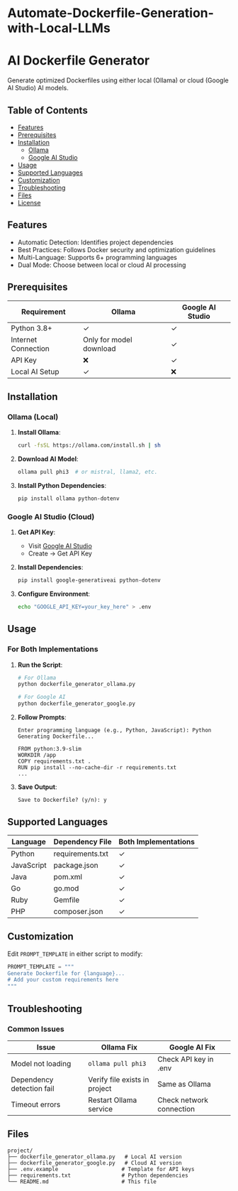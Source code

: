 # Automate-Dockerfile-Generation-with-Local-LLMs


# AI Dockerfile Generator



Generate optimized Dockerfiles using either local (Ollama) or cloud (Google AI Studio) AI models.

## Table of Contents
- [Features](#features)
- [Prerequisites](#prerequisites)
- [Installation](#installation)
  - [Ollama](#ollama-local)
  - [Google AI Studio](#google-ai-studio-cloud)
- [Usage](#usage)
- [Supported Languages](#supported-languages)
- [Customization](#customization)
- [Troubleshooting](#troubleshooting)
- [Files](#files)
- [License](#license)

## Features

- Automatic Detection: Identifies project dependencies
- Best Practices: Follows Docker security and optimization guidelines
- Multi-Language: Supports 6+ programming languages
- Dual Mode: Choose between local or cloud AI processing

## Prerequisites

| Requirement          | Ollama | Google AI Studio |
|----------------------|--------|------------------|
| Python 3.8+          | ✓      | ✓                |
| Internet Connection  | Only for model download | ✓                |
| API Key              | ❌      | ✓                |
| Local AI Setup       | ✓      | ❌                |

## Installation

### Ollama (Local)

1. **Install Ollama**:
   ```bash
   curl -fsSL https://ollama.com/install.sh | sh
   ```

2. **Download AI Model**:
   ```bash
   ollama pull phi3  # or mistral, llama2, etc.
   ```

3. **Install Python Dependencies**:
   ```bash
   pip install ollama python-dotenv
   ```

### Google AI Studio (Cloud)

1. **Get API Key**:
   - Visit [Google AI Studio](https://aistudio.google.com/)
   - Create → Get API Key

2. **Install Dependencies**:
   ```bash
   pip install google-generativeai python-dotenv
   ```

3. **Configure Environment**:
   ```bash
   echo "GOOGLE_API_KEY=your_key_here" > .env
   ```

## Usage

### For Both Implementations

1. **Run the Script**:
   ```bash
   # For Ollama
   python dockerfile_generator_ollama.py

   # For Google AI
   python dockerfile_generator_google.py
   ```

2. **Follow Prompts**:
   ```
   Enter programming language (e.g., Python, JavaScript): Python
   Generating Dockerfile...
   
   FROM python:3.9-slim
   WORKDIR /app
   COPY requirements.txt .
   RUN pip install --no-cache-dir -r requirements.txt
   ...
   ```

3. **Save Output**:
   ```
   Save to Dockerfile? (y/n): y
   ```

## Supported Languages

| Language   | Dependency File | Both Implementations |
|------------|-----------------|----------------------|
| Python     | requirements.txt| ✓                    |
| JavaScript | package.json    | ✓                    |
| Java       | pom.xml         | ✓                    |
| Go         | go.mod          | ✓                    |
| Ruby       | Gemfile         | ✓                    |
| PHP        | composer.json   | ✓                    |

## Customization

Edit `PROMPT_TEMPLATE` in either script to modify:

```python
PROMPT_TEMPLATE = """
Generate Dockerfile for {language}...
# Add your custom requirements here
"""
```

## Troubleshooting

### Common Issues

| Issue                     | Ollama Fix                     | Google AI Fix                     |
|---------------------------|--------------------------------|-----------------------------------|
| Model not loading         | `ollama pull phi3`             | Check API key in .env             |
| Dependency detection fail | Verify file exists in project  | Same as Ollama                    |
| Timeout errors           | Restart Ollama service         | Check network connection          |

## Files

```
project/
├── dockerfile_generator_ollama.py   # Local AI version
├── dockerfile_generator_google.py   # Cloud AI version
├── .env.example                    # Template for API keys
├── requirements.txt                # Python dependencies
└── README.md                       # This file
```

